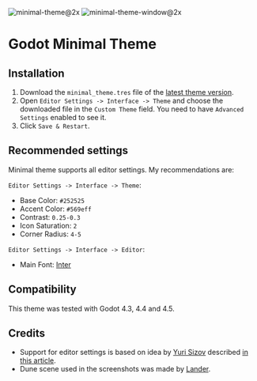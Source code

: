 ![minimal-theme@2x](https://github.com/user-attachments/assets/3758a87b-84d9-4556-9f06-31632762e690)
![minimal-theme-window@2x](https://github.com/user-attachments/assets/1ffab3b3-958c-493b-bff4-06be51438642)


# Godot Minimal Theme

## Installation

1. Download the `minimal_theme.tres` file of the [latest theme version](https://github.com/passivestar/godot-minimal-theme/releases/latest).
2. Open `Editor Settings -> Interface -> Theme` and choose the downloaded file in the `Custom Theme` field. You need to have `Advanced Settings` enabled to see it.
3. Click `Save & Restart`.

## Recommended settings

Minimal theme supports all editor settings. My recommendations are:

`Editor Settings -> Interface -> Theme`:

- Base Color: `#252525`
- Accent Color: `#569eff`
- Contrast: `0.25-0.3`
- Icon Saturation: `2`
- Corner Radius: `4-5`

`Editor Settings -> Interface -> Editor`:

- Main Font: [Inter](https://rsms.me/inter/)

## Compatibility

This theme was tested with Godot 4.3, 4.4 and 4.5.

## Credits

- Support for editor settings is based on idea by [Yuri Sizov](https://github.com/YuriSizov) described [in this article](https://humnom.net/thoughts/6765836d-make-smarter-editor-themes-in-godot.html).
- Dune scene used in the screenshots was made by [Lander](https://www.landervanregenmortel.com/).

